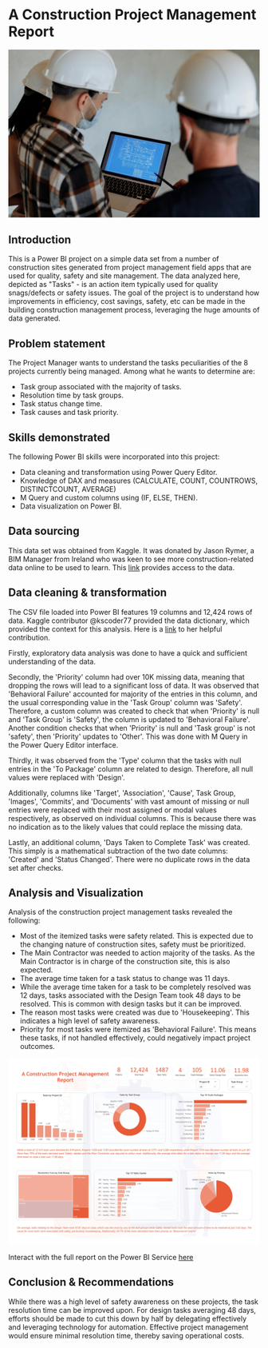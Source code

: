# A Construction Project Management Report
![](image.jpg)
## Introduction
This is a Power BI project on a simple data set from a number of construction sites generated from project management field apps that are used for quality, safety and site management. The data analyzed here, depicted as "Tasks" - is an action item typically used for quality snags/defects or safety issues. The goal of the project is to understand how improvements in efficiency, cost savings, safety, etc  can be made in the building construction management process, leveraging the huge amounts of data generated.
## Problem statement
The Project Manager wants to understand the tasks peculiarities of the 8 projects currently being managed. Among what he wants to determine are:
- Task group associated with the majority of tasks.
- Resolution time by task groups.
- Task status change time.
- Task causes and task priority.
## Skills demonstrated
The following Power BI skills were incorporated into this project:
- Data cleaning and transformation using Power Query Editor.
- Knowledge of DAX and measures (CALCULATE, COUNT, COUNTROWS, DISTINCTCOUNT, AVERAGE)
- M Query and custom columns using (IF, ELSE, THEN).
- Data visualization on Power BI.
## Data sourcing
This data set was obtained from Kaggle. It was donated by Jason Rymer, a BIM Manager from Ireland who was keen to see more construction-related data online to be used to learn. This [link](https://www.kaggle.com/datasets/claytonmiller/construction-and-project-management-example-data) provides access to the data.
## Data cleaning & transformation
The CSV file loaded into Power BI features 19 columns and 12,424 rows of data. Kaggle contributor @kscoder77 provided the data dictionary, which provided the context for this analysis. Here is a [link](https://www.kaggle.com/code/kscoder77/construction-project-data-analysis) to her helpful contribution.

Firstly, exploratory data analysis was done to have a quick and sufficient understanding of the data.

Secondly, the 'Priority' column had over 10K missing data, meaning that dropping the rows will lead to a significant loss of data. It was observed that 'Behavioral Failure' accounted for majority of the entries in this column, and the usual corresponding value in the 'Task Group' column was 'Safety'. Therefore, a custom column was created to check that when 'Priority' is null and 'Task Group' is 'Safety', the column is updated to 'Behavioral Failure'. Another condition checks that when 'Priority' is null and 'Task group' is not 'safety', then 'Priority' updates to 'Other'. This was done with M Query in the Power Query Editor interface.

Thirdly, it was observed from the 'Type' column that the tasks with null entries in the 'To Package' column are related to design. Therefore, all null values were replaced with 'Design'.

Additionally, columns like 'Target', 'Association', 'Cause', Task Group, 'Images', 'Commits', and 'Documents' with vast amount of missing or null entries were replaced with their most assigned or modal values respectively, as observed on individual columns. This is because there was no indication as to the likely values that could replace the missing data.

Lastly, an additional column, 'Days Taken to Complete Task' was created. This simply is a mathematical subtraction of the two date columns: 'Created' and 'Status Changed'. There were no duplicate rows in the data set after checks.

## Analysis and Visualization
Analysis of the construction project management tasks revealed the following:
- Most of the itemized tasks were safety related. This is expected due to the changing nature of construction sites, safety must be prioritized.
- The Main Contractor was needed to action majority of the tasks. As the Main Contractor is in charge of the construction site, this is also expected.
- The average time taken for a task status to change was 11 days.
- While the average time taken for a task to be completely resolved was 12 days, tasks associated with the Design Team took 48 days to be resolved. This is common with design tasks but it can be improved.
- The reason most tasks were created was due to 'Housekeeping'. This indicates a high level of safety awareness.
- Priority for most tasks were itemized as 'Behavioral Failure'. This means these tasks, if not handled effectively, could negatively impact project outcomes.

![](construction.jpg)

Interact with the full report on the Power BI Service [here](https://app.powerbi.com/reportEmbed?reportId=5de41248-17ec-4397-ae55-b120a9046683&autoAuth=true&ctid=d879d9a4-6f81-4585-babc-c88fc30fe77b)

## Conclusion & Recommendations
While there was a high level of safety awareness on these projects, the task resolution time can be improved upon. For design tasks averaging 48 days, efforts should be made to cut this down by half by delegating effectively and leveraging technology for automation. Effective project management would ensure minimal resolution time, thereby saving operational costs.




